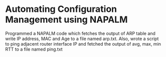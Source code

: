 # Automating Configuration Management using NAPALM

Programmed a NAPALM code which fetches the output of ARP table and write IP address, MAC and Age to a file named arp.txt. Also, wrote a script to ping adjacent router interface IP and fetched the output of avg, max, min RTT to a file named ping.txt
